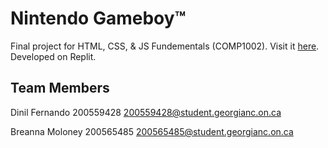 # Nintendo Gameboy™

Final project for HTML, CSS, & JS Fundementals (COMP1002). Visit it [here](https://blekmus.github.io/college-web-final). Developed on Replit.

## Team Members

Dinil Fernando
200559428
200559428@student.georgianc.on.ca

Breanna Moloney
200565485
200565485@student.georgianc.on.ca